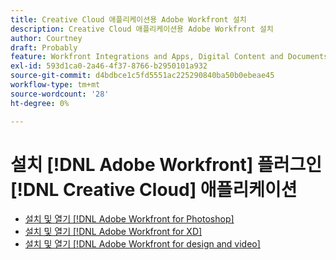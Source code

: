 ```yaml
---
title: Creative Cloud 애플리케이션용 Adobe Workfront 설치
description: Creative Cloud 애플리케이션용 Adobe Workfront 설치
author: Courtney
draft: Probably
feature: Workfront Integrations and Apps, Digital Content and Documents
exl-id: 593d1ca0-2a46-4f37-8766-b2950101a932
source-git-commit: d4bdbce1c5fd5551ac225290840ba50b0ebeae45
workflow-type: tm+mt
source-wordcount: '28'
ht-degree: 0%

---
```


# 설치  [!DNL Adobe Workfront] 플러그인 [!DNL Creative Cloud] 애플리케이션

* [설치 및 열기 [!DNL Adobe Workfront for Photoshop]](/help/quicksilver/workfront-integrations-and-apps/adobe-workfront-for-creative-cloud/wf-cc-install-ps.md)
* [설치 및 열기 [!DNL Adobe Workfront for XD]](/help/quicksilver/workfront-integrations-and-apps/adobe-workfront-for-creative-cloud/wf-adobe-xd-install.md)
* [설치 및 열기 [!DNL Adobe Workfront for design and video]](/help/quicksilver/workfront-integrations-and-apps/adobe-workfront-for-creative-cloud/wf-install-cc.md)
